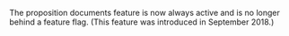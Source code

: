 The proposition documents feature is now always active and is no longer behind a feature flag. (This feature was introduced in September 2018.)
